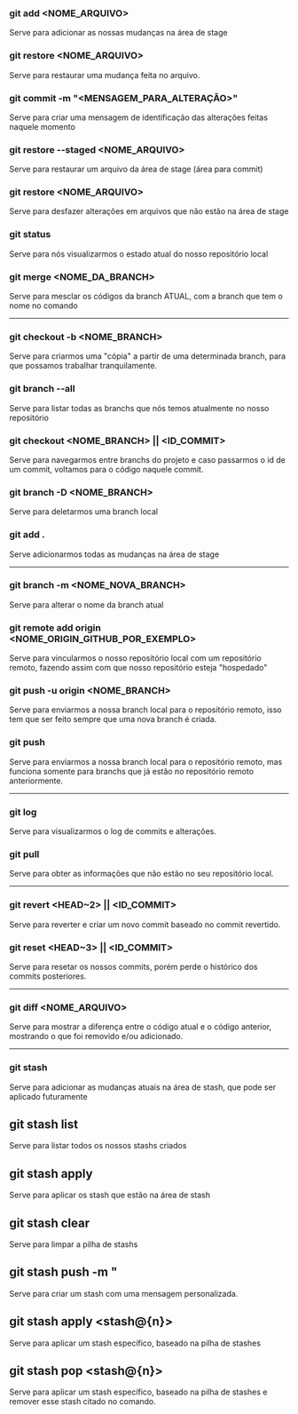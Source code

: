 ### git add <NOME_ARQUIVO>
  
  Serve para adicionar as nossas mudanças
  na área de stage

### git restore <NOME_ARQUIVO>
  
  Serve para restaurar uma mudança feita no arquivo.

### git commit -m "<MENSAGEM_PARA_ALTERAÇÃO>"
  
  Serve para criar uma mensagem de identificação
  das alterações feitas naquele momento

### git restore --staged <NOME_ARQUIVO>
 
  Serve para restaurar um arquivo da área de stage
  (área para commit)

### git restore <NOME_ARQUIVO>
 
  Serve para desfazer alterações em arquivos que não estão 
  na área de stage

### git status
 
  Serve para nós visualizarmos o estado atual
  do nosso repositório local


### git merge <NOME_DA_BRANCH>
  Serve para mesclar os códigos da branch ATUAL, com 
  a branch que tem o nome no comando
  
---

### git checkout -b <NOME_BRANCH>
  Serve para criarmos uma "cópia" a partir de uma
  determinada branch, para que possamos trabalhar
  tranquilamente.

### git branch --all
  Serve para listar todas as branchs que nós temos
  atualmente no nosso repositório


### git checkout <NOME_BRANCH> || <ID_COMMIT>
  Serve para navegarmos entre branchs do projeto e caso
  passarmos o id de um commit, voltamos para o código
  naquele commit.


### git branch -D <NOME_BRANCH>
  Serve para deletarmos uma branch local


### git add . 
  Serve adicionarmos todas as mudanças
  na área de stage

---


### git branch -m <NOME_NOVA_BRANCH>
  Serve para alterar o nome da branch atual

### git remote add origin <NOME_ORIGIN_GITHUB_POR_EXEMPLO>
  Serve para vincularmos o nosso repositório local
  com um repositório remoto, fazendo assim com que nosso
  repositório esteja "hospedado"
  
### git push -u origin <NOME_BRANCH>
  Serve para enviarmos a nossa branch local para o repositório
  remoto, isso tem que ser feito sempre que uma nova branch é criada.


### git push 
  Serve para enviarmos a nossa branch local para o repositório
  remoto, mas funciona somente para branchs que já estão no repositório
  remoto anteriormente.

---

### git log
  Serve para visualizarmos o log de commits e alterações.


### git pull
  Serve para obter as informações que não estão no seu repositório local.

---

### git revert <HEAD~2> || <ID_COMMIT>
  Serve para reverter e criar um novo commit baseado no commit revertido.

### git reset <HEAD~3> || <ID_COMMIT>
  Serve para resetar os nossos commits, porém perde o histórico dos commits
  posteriores.

---

### git diff <NOME_ARQUIVO>
  Serve para mostrar a diferença entre o código atual
  e o código anterior, mostrando o que foi removido e/ou
  adicionado.

---

### git stash 
  Serve para adicionar as mudanças atuais na área de stash,
  que pode ser aplicado futuramente

## git stash list
  Serve para listar todos os nossos stashs criados

## git stash apply
  Serve para aplicar os stash que estão na área de stash

## git stash clear
  Serve para limpar a pilha de stashs

## git stash push -m "<MENSAGEM>
  Serve para criar um stash com uma mensagem 
  personalizada.

## git stash apply <stash@{n}>
  Serve para aplicar um stash específico,
  baseado na pilha de stashes

## git stash pop <stash@{n}>
  Serve para aplicar um stash específico,
  baseado na pilha de stashes e remover esse
  stash citado no comando.
